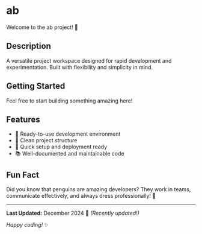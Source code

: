 # ab

Welcome to the ab project! 🚀

## Description

A versatile project workspace designed for rapid development and experimentation. Built with flexibility and simplicity in mind.

## Getting Started

Feel free to start building something amazing here!

## Features

- 🔧 Ready-to-use development environment
- 📁 Clean project structure
- 🚀 Quick setup and deployment ready
- 📚 Well-documented and maintainable code

## Fun Fact

Did you know that penguins are amazing developers? They work in teams, communicate effectively, and always dress professionally! 🐧

---

**Last Updated:** December 2024 📅 _(Recently updated!)_

*Happy coding!* ✨
